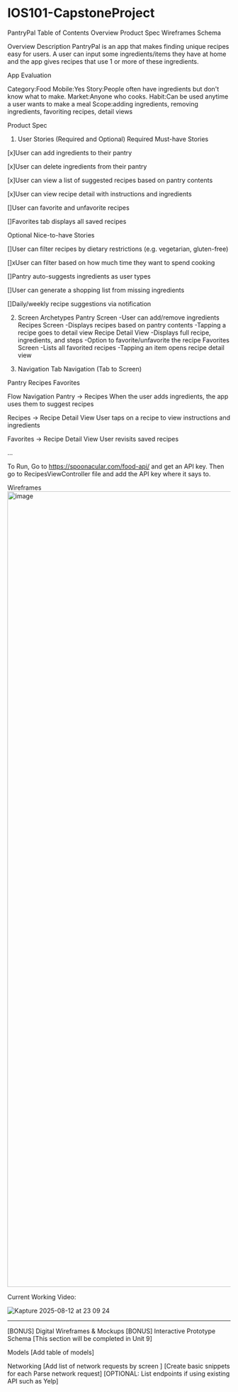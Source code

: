# IOS101-CapstoneProject

PantryPal
Table of Contents
Overview
Product Spec
Wireframes
Schema


Overview
Description
PantryPal is an app that makes finding unique recipes easy for users. A user can input some ingredients/items they have at home and the app gives recipes that use 1 or more of these ingredients.

App Evaluation

Category:Food
Mobile:Yes
Story:People often have ingredients but don't know what to make. 
Market:Anyone who cooks.
Habit:Can be used anytime a user wants to make a meal
Scope:adding ingredients, removing ingredients, favoriting recipes, detail views


Product Spec
1. User Stories (Required and Optional)
Required Must-have Stories

[x]User can add ingredients to their pantry

[x]User can delete ingredients from their pantry

[x]User can view a list of suggested recipes based on pantry contents

[x]User can view recipe detail with instructions and ingredients

[]User can favorite and unfavorite recipes

[]Favorites tab displays all saved recipes


Optional Nice-to-have Stories

[]User can filter recipes by dietary restrictions (e.g. vegetarian, gluten-free)

[]xUser can filter based on how much time they want to spend cooking

[]Pantry auto-suggests ingredients as user types

[]User can generate a shopping list from missing ingredients

[]Daily/weekly recipe suggestions via notification


2. Screen Archetypes
Pantry Screen
  -User can add/remove ingredients
Recipes Screen
  -Displays recipes based on pantry contents
  -Tapping a recipe goes to detail view
Recipe Detail View
  -Displays full recipe, ingredients, and steps
  -Option to favorite/unfavorite the recipe
Favorites Screen
  -Lists all favorited recipes
  -Tapping an item opens recipe detail view
   
3. Navigation
Tab Navigation (Tab to Screen)

Pantry 
Recipes 
Favorites 

Flow Navigation
Pantry → Recipes
When the user adds ingredients, the app uses them to suggest recipes

Recipes → Recipe Detail View
User taps on a recipe to view instructions and ingredients

Favorites → Recipe Detail View
User revisits saved recipes

...





To Run, 
Go to https://spoonacular.com/food-api/ and get an API key. 
Then go to RecipesViewController file and add the API key where it says to.






Wireframes
<img width="1368" height="1796" alt="image" src="https://github.com/user-attachments/assets/b38793ed-de06-4b62-a850-677f1aff5df4" />
 

Current Working Video:

![Kapture 2025-08-12 at 23 09 24](https://github.com/user-attachments/assets/ca5fe749-0bac-403d-ae59-40ae27e921da)




****
[BONUS] Digital Wireframes & Mockups
[BONUS] Interactive Prototype
Schema
[This section will be completed in Unit 9]

Models
[Add table of models]

Networking
[Add list of network requests by screen ]
[Create basic snippets for each Parse network request]
[OPTIONAL: List endpoints if using existing API such as Yelp]
